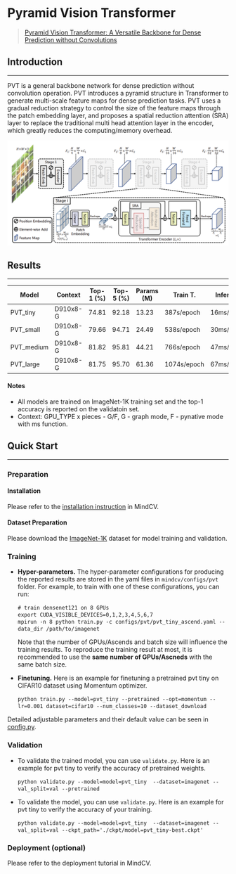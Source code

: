 ﻿# Pyramid Vision Transformer
> [Pyramid Vision Transformer: A Versatile Backbone for Dense Prediction without Convolutions](https://arxiv.org/abs/2102.12122)

## Introduction
***

PVT is a general backbone network for dense prediction without convolution operation. PVT introduces a pyramid structure in Transformer to generate multi-scale feature maps for dense prediction tasks. PVT uses a gradual reduction strategy to control the size of the feature maps through the patch embedding layer, and proposes a spatial reduction attention (SRA) layer to replace the traditional multi head attention layer in the encoder, which greatly reduces the computing/memory overhead.

![](pvt.png)

## Results
***

| Model     | Context         |  Top-1 (%)  | Top-5 (%)|Params (M)|Train T. | Infer T. |  Download | Config | Log |  
|-----------|-----------------|-------------|----------|----------|------|----------|------------|-------|--------|
| PVT_tiny  | D910x8-G    |74.81 | 92.18| 13.23| 387s/epoch  | 16ms/step | [model](https://download.mindspore.cn/toolkits/mindcv/pvt/pvt_tiny_224.ckpt) | [cfg](configs/pvt/pvt_tiny_ascend.yaml)    | [log]() |
| PVT_small | D910x8-G     | 79.66  |94.71| 24.49| 538s/epoch |30ms/step | [model](https://download.mindspore.cn/toolkits/mindcv/pvt/pvt_small_224.ckpt) | [cfg](configs/pvt/pvt_small_ascend.yaml)    | [log]() |
| PVT_medium | D910x8-G    |81.82  |95.81|44.21| 766s/epoch |47ms/step | [model](https://download.mindspore.cn/toolkits/mindcv/pvt/pvt_medium_224.ckpt) | [cfg](configs/pvt/pvt_medium_ascend.yaml)    | [log]() |
| PVT_large | D910x8-G    |81.75  |95.70|61.36| 1074s/epoch |67ms/step | [model](https://download.mindspore.cn/toolkits/mindcv/pvt/pvt_large_224.ckpt) | [cfg](configs/pvt/pvt_large_ascend.yaml)    | [log]() |


#### Notes

- All models are trained on ImageNet-1K training set and the top-1 accuracy is reported on the validatoin set.
- Context: GPU_TYPE x pieces - G/F, G - graph mode, F - pynative mode with ms function.  




## Quick Start
***
### Preparation

#### Installation
Please refer to the [installation instruction](https://github.com/mindspore-ecosystem/mindcv#installation) in MindCV.
  
#### Dataset Preparation
Please download the [ImageNet-1K](https://www.image-net.org/download.php) dataset for model training and validation.

### Training

- **Hyper-parameters.** The hyper-parameter configurations for producing the reported results are stored in the yaml files in `mindcv/configs/pvt` folder. For example, to train with one of these configurations, you can run:

  ```shell
  # train densenet121 on 8 GPUs
  export CUDA_VISIBLE_DEVICES=0,1,2,3,4,5,6,7
  mpirun -n 8 python train.py -c configs/pvt/pvt_tiny_ascend.yaml --data_dir /path/to/imagenet
  ```
  
  Note that the number of GPUs/Ascends and batch size will influence the training results. To reproduce the training result at most, it is recommended to use the **same number of GPUs/Ascneds** with the same batch size.

- **Finetuning.** Here is an example for finetuning a pretrained pvt tiny on CIFAR10 dataset using Momentum optimizer.

  ```shell
  python train.py --model=pvt_tiny --pretrained --opt=momentum --lr=0.001 dataset=cifar10 --num_classes=10 --dataset_download
  ```

Detailed adjustable parameters and their default value can be seen in [config.py](../../config.py).

### Validation

- To validate the trained model, you can use `validate.py`. Here is an example for pvt tiny to verify the accuracy of
  pretrained weights.

  ```shell
  python validate.py --model=model=pvt_tiny  --dataset=imagenet --val_split=val --pretrained
  ```

- To validate the model, you can use `validate.py`. Here is an example for pvt tiny  to verify the accuracy of your training.

  ```shell
  python validate.py --model=model=pvt_tiny  --dataset=imagenet --val_split=val --ckpt_path='./ckpt/model=pvt_tiny-best.ckpt'
  ```

### Deployment (optional)

Please refer to the deployment tutorial in MindCV.


  
